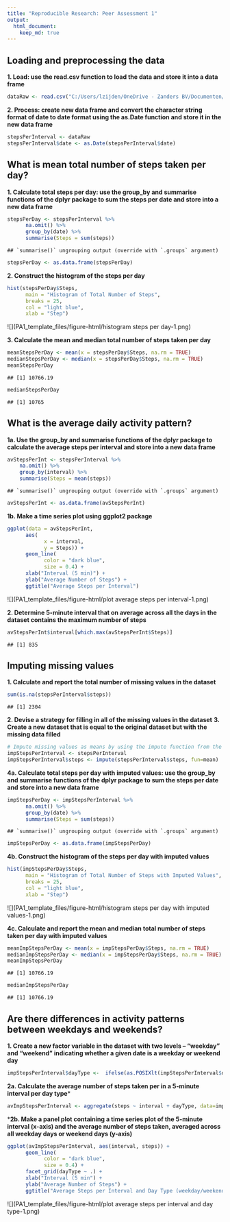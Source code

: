 ```yaml
---
title: "Reproducible Research: Peer Assessment 1"
output: 
  html_document:
    keep_md: true
---
```







## Loading and preprocessing the data

**1. Load: use the read.csv function to load the data and store it into a data frame**

```r
dataRaw <- read.csv("C:/Users/lzijden/OneDrive - Zanders BV/Documenten/Data Science/Course 5/Week 2/repdata_data_activity/activity.csv", sep = ",", na.strings = "NA")
```

**2. Process: create new data frame and convert the character string format of date to date format using the as.Date function and store it in the new data frame**

```r
stepsPerInterval <- dataRaw
stepsPerInterval$date <- as.Date(stepsPerInterval$date)
```

## What is mean total number of steps taken per day?

**1. Calculate total steps per day: use the group_by and summarise functions of the dplyr package to sum the steps per date and store into a new data frame**

```r
stepsPerDay <- stepsPerInterval %>%
      na.omit() %>%
      group_by(date) %>%
      summarise(Steps = sum(steps))
```

```
## `summarise()` ungrouping output (override with `.groups` argument)
```

```r
stepsPerDay <- as.data.frame(stepsPerDay)
```

**2. Construct the histogram of the steps per day**

```r
hist(stepsPerDay$Steps, 
      main = "Histogram of Total Number of Steps",
      breaks = 25,
      col = "light blue",
      xlab = "Step")
```

![](PA1_template_files/figure-html/histogram steps per day-1.png)<!-- -->

**3. Calculate the mean and median total number of steps taken per day**

```r
meanStepsPerDay <- mean(x = stepsPerDay$Steps, na.rm = TRUE)
medianStepsPerDay <- median(x = stepsPerDay$Steps, na.rm = TRUE)
meanStepsPerDay
```

```
## [1] 10766.19
```

```r
medianStepsPerDay
```

```
## [1] 10765
```

## What is the average daily activity pattern?

**1a. Use the group_by and summarise functions of the dplyr package to calculate the average steps per interval and store into a new data frame**

```r
avStepsPerInt <- stepsPerInterval %>%
    na.omit() %>%
    group_by(interval) %>%
    summarise(Steps = mean(steps))
```

```
## `summarise()` ungrouping output (override with `.groups` argument)
```

```r
avStepsPerInt <- as.data.frame(avStepsPerInt)
```

**1b. Make a time series plot using ggplot2 package**

```r
ggplot(data = avStepsPerInt,
      aes(
            x = interval, 
            y = Steps)) +
      geom_line(
            color = "dark blue",
            size = 0.4) +
      xlab("Interval (5 min)") +
      ylab("Average Number of Steps") +
      ggtitle("Average Steps per Interval")
```

![](PA1_template_files/figure-html/plot average steps per interval-1.png)<!-- -->

**2. Determine 5-minute interval that on average across all the days in the dataset contains the maximum number of steps**

```r
avStepsPerInt$interval[which.max(avStepsPerInt$Steps)]
```

```
## [1] 835
```

## Imputing missing values

**1. Calculate and report the total number of missing values in the dataset**

```r
sum(is.na(stepsPerInterval$steps))
```

```
## [1] 2304
```

**2. Devise a strategy for filling in all of the missing values in the dataset**
**3. Create a new dataset that is equal to the original dataset but with the missing data filled**

```r
# Impute missing values as means by using the impute function from the Hmisc package and store in new data frame
impStepsPerInterval <- stepsPerInterval
impStepsPerInterval$steps <- impute(stepsPerInterval$steps, fun=mean)
```

**4a. Calculate total steps per day with imputed values: use the group_by and summarise functions of the dplyr package to sum the steps per date and store into a new data frame**

```r
impStepsPerDay <- impStepsPerInterval %>%
      na.omit() %>%
      group_by(date) %>%
      summarise(Steps = sum(steps))
```

```
## `summarise()` ungrouping output (override with `.groups` argument)
```

```r
impStepsPerDay <- as.data.frame(impStepsPerDay)
```

**4b. Construct the histogram of the steps per day with imputed values**

```r
hist(impStepsPerDay$Steps, 
      main = "Histogram of Total Number of Steps with Imputed Values",
      breaks = 25,
      col = "light blue",
      xlab = "Step")
```

![](PA1_template_files/figure-html/histogram steps per day with imputed values-1.png)<!-- -->

**4c. Calculate and report the mean and median total number of steps taken per day with imputed values**

```r
meanImpStepsPerDay <- mean(x = impStepsPerDay$Steps, na.rm = TRUE)
medianImpStepsPerDay <- median(x = impStepsPerDay$Steps, na.rm = TRUE)
meanImpStepsPerDay
```

```
## [1] 10766.19
```

```r
medianImpStepsPerDay
```

```
## [1] 10766.19
```

## Are there differences in activity patterns between weekdays and weekends?

**1. Create a new factor variable in the dataset with two levels – “weekday” and “weekend” indicating whether a given date is a weekday or weekend day**

```r
impStepsPerInterval$dayType <-  ifelse(as.POSIXlt(impStepsPerInterval$date)$wday %in% c(0,6), 'weekend', 'weekday')
```

**2a. Calculate the average number of steps taken per in a 5-minute interval per day type***

```r
avImpStepsPerInterval <- aggregate(steps ~ interval + dayType, data=impStepsPerInterval, mean)
```

***2b. Make a panel plot containing a time series plot of the 5-minute interval (x-axis) and the average number of steps taken, averaged across all weekday days or weekend days (y-axis)**

```r
ggplot(avImpStepsPerInterval, aes(interval, steps)) + 
      geom_line(
            color = "dark blue",
            size = 0.4) + 
      facet_grid(dayType ~ .) +
      xlab("Interval (5 min") + 
      ylab("Average Number of Steps") +
      ggtitle("Average Steps per Interval and Day Type (weekday/weekend)")
```

![](PA1_template_files/figure-html/plot average steps per interval and day type-1.png)<!-- -->
